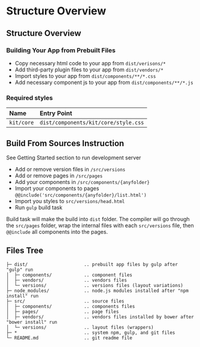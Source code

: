 # Structure Overview

## Structure Overview

### Building Your App from Prebuilt Files

* Copy necessary html code to your app from `dist/verisons/*`
* Add third-party plugin files to your app from `dist/vendors/*`
* Import styles to your app from `dist/components/**/*.css`
* Add necessary component js to your app from `dist/components/**/*.js`

### Required styles

| Name | Entry Point |
| :--- | :--- |
| `kit/core` | `dist/components/kit/core/style.css` |

## Build From Sources Instruction

See Getting Started section to run development server

* Add or remove version files in `/src/versions`
* Add or remove pages in `/src/pages`
* Add your components in `/src/components/{anyfolder}`
* Import your components to pages `@@include('src/components/{anyfolder}/list.html')`
* Import you styles to `src/versions/head.html`
* Run `gulp` build task

Build task will make the build into `dist` folder. The compiler will go through the `src/pages` folder, wrap the internal files with each `src/versions` file, then `@@include` all components into the pages. 

## Files Tree

```text
├─ dist/                     .. prebuilt app files by gulp after "gulp" run
│  ├─ components/            .. component files
│  ├─ vendors/               .. vendors files
│  └─ versions/              .. versions files (layout variations)
├─ node_modules/             .. node.js modules installed after "npm install" run
├─ src/                      .. source files
│  ├─ components/            .. components files
│  ├─ pages/                 .. page files
│  ├─ vendors/               .. vendors files installed by bower after "bower install" run
│  └─ versions/              .. layout files (wrappers)
├─ *                         .. system npm, gulp, and git files
└─ README.md                 .. git readme file
```



